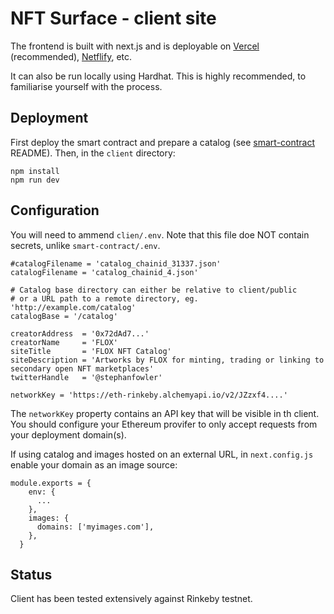 # NFT Surface - client site

The frontend is built with next.js and is deployable on [Vercel](https://vercel.com/) (recommended), [Netflify](https://www.netlify.com/), etc. 

It can also be run locally using Hardhat. This is highly recommended, to familiarise yourself with the process.

## Deployment

First deploy the smart contract and prepare a catalog (see [smart-contract](/smart-contract) README). Then, in the `client` directory:
```
npm install
npm run dev
```

## Configuration

You will need to ammend `clien/.env`. Note that this file doe NOT contain secrets, unlike `smart-contract/.env`. 

```
#catalogFilename = 'catalog_chainid_31337.json'
catalogFilename = 'catalog_chainid_4.json'

# Catalog base directory can either be relative to client/public 
# or a URL path to a remote directory, eg. 'http://example.com/catalog'
catalogBase = '/catalog'

creatorAddress  = '0x72dAd7...'
creatorName     = 'FLOX'
siteTitle       = 'FLOX NFT Catalog'
siteDescription = 'Artworks by FLOX for minting, trading or linking to secondary open NFT marketplaces'
twitterHandle   = '@stephanfowler'

networkKey = 'https://eth-rinkeby.alchemyapi.io/v2/JZzxf4....'
```

The `networkKey` property contains an API key that will be visible in th client. You should configure your Ethereum provifer to only accept requests from your deployment domain(s).

If using catalog and images hosted on an external URL, in `next.config.js` enable your domain as an image source: 
```
module.exports = {
    env: {
      ...
    },
    images: {
      domains: ['myimages.com'],
    },
  }
  ```

## Status

Client has been tested extensively against Rinkeby testnet.
